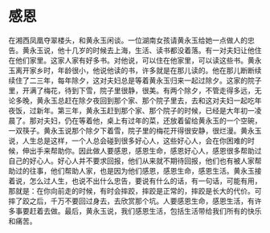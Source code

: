 # 感恩
在湘西凤凰夺翠楼头，和黄永玉闲谈。一位湖南女孩请黄永玉给她一点做人的忠告。黄永玉说，他十几岁的时候去上海，生活、读书都没着落。有一对夫妇让他住在他们家里。这家人家有好多书。对他说，可以住在他家里，可以读这些书。黄永玉离开家乡时，年龄很小，他说他读的书，许多就是在那儿读的。他在那儿断断续续住了二三年，每年除夕，这对夫妇总是等着黄永玉归来一起过除夕。这家的院子里，开满了梅花，待到下雪，院子里很静，很美。有两个除夕，不管走得多远，无论多晚，黄永玉总赶在除夕夜回到那个家、那个院子里去，去和这对夫妇一起吃年夜饭，过新年。第三年，黄永玉赶到那个家、那个院子的时候，已经是大年初一凌晨了。那对夫妇，仍在等着他，桌上有过年的菜，还放着留给黄永玉的一个空碗，一双筷子。黄永玉说那个除夕下着雪，院子里的梅花开得很安静，很烂漫。黄永玉说，人生总是这样，一个人总会碰到很多好心人，这些好心人，会在你困难的时候，伸出手来帮助你。因此做人要感恩，感恩生命，感恩好心人，感恩很多帮助过自己的好心人。好心人并不要求回报，他们从来就不期待回报，他们也有被人家帮助过的往事，他们帮助人家，也是因为他们感恩，感恩生命，感恩生活。黄永玉接着说，怎么过人生，也说不出什么忠告，要说有什么的话，有一句话，可能有用，那就是：在你向前走的时候，有时会摔跤，摔跤是正常的，摔跤是长大的代价。可摔了跤之后，千万不要回过身去，去欣赏那个坑。人要感恩生命，感恩生活，有许多事要赶着去做。最后，黄永玉说，我们感恩生活，包括生活带给我们所有的快乐和痛苦。
  
